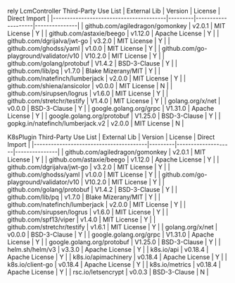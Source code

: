 rely
LcmController Third-Party Use List
| External Lib                           | Version | License            | Direct Import |
|----------------------------------------|---------|--------------------|---------------|
| github.com/agiledragon/gomonkey        | v2.0.1  | MIT License        | Y             |
| github.com/astaxie/beego               | v1.12.0 | Apache License     | Y             |
| github.com/dgrijalva/jwt-go            | v3.2.0  | MIT License        | Y             |
| github.com/ghodss/yaml                 | v1.0.0  | MIT License        | Y             |
| github.com/go-playground/validator/v10 | V10.2.0 | MIT License        | Y             |
| github.com/golang/protobuf             | V1.4.2  | BSD-3-Clause       | Y             |
| github.com/lib/pq                      | v1.7.0  | Blake Mizerany/MIT | Y             |
| github.com/natefinch/lumberjack        | v2.0.0  | MIT License        | Y             |
| github.com/shiena/ansicolor            | v0.0.0  | MIT License        | N             |
| github.com/sirupsen/logrus             | v1.6.0  | MIT License        | Y             |
| github.com/stretchr/testify            | V1.4.0  | MIT License        | Y             |
| golang.org/x/net                       | v0.0.0  | BSD-3-Clause       | Y             |
| google.golang.org/grpc                 | V1.31.0 | Apache License     | Y             |
| google.golang.org/protobuf             | V1.25.0 | BSD-3-Clause       | Y             |
| gopkg.in/natefinch/lumberjack.v2       | v2.0.0  | MIT License        | N             |

K8sPlugin Third-Party Use List
| External Lib                           | Version | License            | Direct Import |
|----------------------------------------|---------|--------------------|---------------|
| github.com/agiledragon/gomonkey        | v2.0.1  | MIT License        | Y             |
| github.com/astaxie/beego               | v1.12.0 | Apache License     | Y             |
| github.com/dgrijalva/jwt-go            | v3.2.0  | MIT License        | Y             |
| github.com/ghodss/yaml                 | v1.0.0  | MIT License        | Y             |
| github.com/go-playground/validator/v10 | V10.2.0 | MIT License        | Y             |
| github.com/golang/protobuf             | V1.4.2  | BSD-3-Clause       | Y             |
| github.com/lib/pq                      | v1.7.0  | Blake Mizerany/MIT | Y             |
| github.com/natefinch/lumberjack        | v2.0.0  | MIT License        | Y             |
| github.com/sirupsen/logrus             | v1.6.0  | MIT License        | Y             |
| github.com/spf13/viper                 | v1.4.0  | MIT License        | Y             |
| github.com/stretchr/testify            | v1.6.1  | MIT License        | Y             |
| golang.org/x/net                       | v0.0.0  | BSD-3-Clause       | Y             |
| google.golang.org/grpc                 | V1.31.0 | Apache License     | Y             |
| google.golang.org/protobuf             | V1.25.0 | BSD-3-Clause       | Y             |
| helm.sh/helm/v3                        | v3.3.0  | Apache License     | Y             |
| k8s.io/api                             | v0.18.4 | Apache License     | Y             |
| k8s.io/apimachinery                    | v0.18.4 | Apache License     | Y             |
| k8s.io/client-go                       | v0.18.4 | Apache License     | Y             |
| k8s.io/metrics                         | v0.18.4 | Apache License     | Y             |
| rsc.io/letsencrypt                     | v0.0.3  | BSD-3-Clause       | N             |